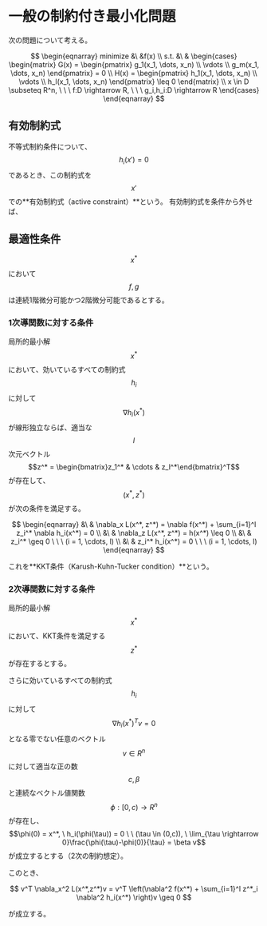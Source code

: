 # 一般の制約付き最小化問題

次の問題について考える。

$$
\begin{eqnarray}
minimize &\ &f(x) \\
s.t. &\ &
\begin{cases}
\begin{matrix}
G(x) =
\begin{pmatrix}
  g_1(x_1, \dots, x_n) \\
  \vdots \\
  g_m(x_1, \dots, x_n)
\end{pmatrix}
= 0 \\
H(x) =
\begin{pmatrix}
  h_1(x_1, \dots, x_n) \\
  \vdots \\
  h_l(x_1, \dots, x_n)
\end{pmatrix}
\leq 0
\end{matrix} \\
x \in D \subseteq R^n, \ \ \ f:D \rightarrow R, \ \ \ g_i,h_i:D \rightarrow R
\end{cases}
\end{eqnarray}
$$

## 有効制約式

不等式制約条件について、$$h_i(x')=0$$ であるとき、この制約式を $$x'$$ での**有効制約式（active constraint）**という。
有効制約式を条件から外せば、

## 最適性条件

$$x^* $$ において $$f,g$$ は連続1階微分可能かつ2階微分可能であるとする。

### 1次導関数に対する条件

局所的最小解 $$x^*$$ において、効いているすべての制約式 $$h_i$$ に対して $$\nabla h_i(x^*)$$ が線形独立ならば、適当な $$l$$ 次元ベクトル $$z^* = \begin{bmatrix}z_1^* & \cdots & z_l^*\end{bmatrix}^T$$ が存在して、$$(x^*, z^*)$$ が次の条件を満足する。

$$
\begin{eqnarray}
&\ & \nabla_x L(x^*, z^*) = \nabla f(x^*) + \sum_{i=1}^l z_i^* \nabla h_i(x^*) = 0 \\
&\ & \nabla_z L(x^*, z^*) = h(x^*) \leq 0 \\
&\ & z_i^* \geq 0 \ \ \ (i = 1, \cdots, l) \\
&\ & z_i^* h_i(x^*) = 0 \ \ \ (i = 1, \cdots, l)
\end{eqnarray}
$$

これを**KKT条件（Karush-Kuhn-Tucker condition）**という。

### 2次導関数に対する条件

局所的最小解 $$x^*$$ において、KKT条件を満足する $$z^*$$ が存在するとする。

さらに効いているすべての制約式 $$h_i$$ に対して $$\nabla h_i(x^*)^Tv = 0$$ となる零でない任意のベクトル $$v \in R^n$$ に対して適当な正の数 $$c,\beta$$ と連続なベクトル値関数 $$\phi:[0,c) \rightarrow R^n$$ が存在し、 $$\phi(0) = x^*, \ h_i(\phi(\tau)) = 0 \ \ (\tau \in (0,c)), \ \lim_{\tau \rightarrow 0}\frac{\phi(\tau)-\phi(0)}{\tau} = \beta v$$ が成立するとする（2次の制約想定）。

このとき、

$$
v^T \nabla_x^2 L(x^*,z^*)v = v^T \left(\nabla^2 f(x^*) + \sum_{i=1}^l z^*_i \nabla^2 h_i(x^*) \right)v \geq 0
$$

が成立する。
